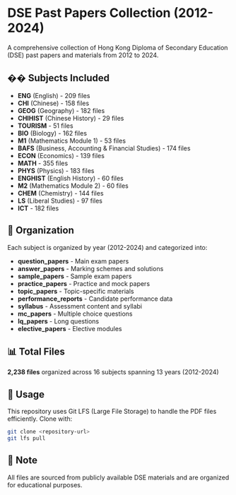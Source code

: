 # DSE Past Papers Collection (2012-2024)

A comprehensive collection of Hong Kong Diploma of Secondary Education (DSE) past papers and materials from 2012 to 2024.

## �� Subjects Included

- **ENG** (English) - 209 files
- **CHI** (Chinese) - 158 files  
- **GEOG** (Geography) - 182 files
- **CHIHIST** (Chinese History) - 29 files
- **TOURISM** - 51 files
- **BIO** (Biology) - 162 files
- **M1** (Mathematics Module 1) - 53 files
- **BAFS** (Business, Accounting & Financial Studies) - 174 files
- **ECON** (Economics) - 139 files
- **MATH** - 355 files
- **PHYS** (Physics) - 183 files
- **ENGHIST** (English History) - 60 files
- **M2** (Mathematics Module 2) - 60 files
- **CHEM** (Chemistry) - 144 files
- **LS** (Liberal Studies) - 97 files
- **ICT** - 182 files

## 📁 Organization

Each subject is organized by year (2012-2024) and categorized into:
- **question_papers** - Main exam papers
- **answer_papers** - Marking schemes and solutions
- **sample_papers** - Sample exam papers
- **practice_papers** - Practice and mock papers
- **topic_papers** - Topic-specific materials
- **performance_reports** - Candidate performance data
- **syllabus** - Assessment content and syllabi
- **mc_papers** - Multiple choice questions
- **lq_papers** - Long questions
- **elective_papers** - Elective modules

## 📊 Total Files

**2,238 files** organized across 16 subjects spanning 13 years (2012-2024)

## 🚀 Usage

This repository uses Git LFS (Large File Storage) to handle the PDF files efficiently. Clone with:

```bash
git clone <repository-url>
git lfs pull
```

## 📝 Note

All files are sourced from publicly available DSE materials and are organized for educational purposes.
